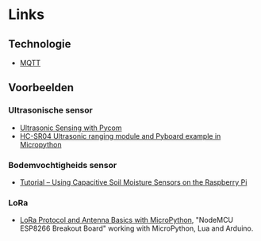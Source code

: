 # Links

## Technologie

  - [MQTT](https://mqtt.org/)
  

## Voorbeelden

### Ultrasonische sensor

  - [Ultrasonic Sensing with Pycom](https://core-electronics.com.au/tutorials/hc-sr04-ultrasonic-sensor-with-pycom-tutorial.html)
  - [HC-SR04 Ultrasonic ranging module and Pyboard example in Micropython](http://www.learnmicropython.com/pyboard/hc-sr04-ultrasonic-ranging-module-and-pyboard-example-in-micropython.php)
  
### Bodemvochtigheids sensor

  - [Tutorial – Using Capacitive Soil Moisture Sensors on the Raspberry Pi](https://www.switchdoc.com/2018/11/tutorial-capacitive-moisture-sensor-grove/)

### LoRa

  - [LoRa Protocol and Antenna Basics with MicroPython](https://www.hackster.io/bobbyleonard84/lora-protocol-and-antenna-basics-with-micropython-dd98d1), "NodeMCU ESP8266 Breakout Board" working with MicroPython, Lua and Arduino.
